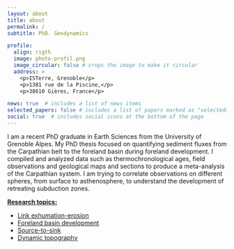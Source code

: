 ```yaml
---
layout: about
title: about
permalink: /
subtitle: PhD. Geodynamics

profile:
  align: rigth
  image: photo-profil.png
  image_circular: false # crops the image to make it circular
  address: >
    <p>ISTerre, Grenoble</p>
    <p>1381 rue de la Piscine,</p>
    <p>38610 Gières, France</p>

news: true  # includes a list of news items
selected_papers: false # includes a list of papers marked as "selected={true}"
social: true  # includes social icons at the bottom of the page
---
```


I am a recent PhD graduate in Earth Sciences from the University of Grenoble Alpes. My PhD thesis focused on quantifying sediment fluxes from the Carpathian belt to the foreland basin during foreland development. I compiled and analyzed data such as thermochronological ages, field observations and geological maps and sections to produce a meta-analysis of the Carpathian system. I am trying to correlate observations on different spheres, from surface to asthenosphere, to understand the development of retreating subduction zones. 


__<u>Research topics:<u/>__
 - Link exhumation-erosion
 - Foreland basin development
 - Source-to-sink
 - Dynamic topography
